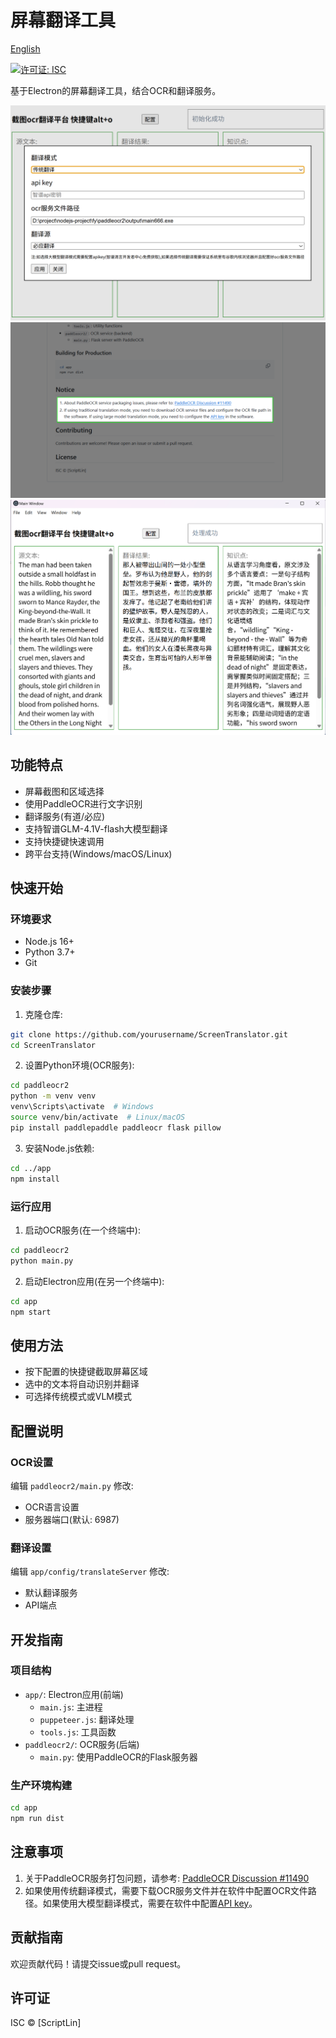 # 屏幕翻译工具

[English](https://github.com/scriptLin-bjtu/ScreenTranslator?tab=readme-ov-file)

[![许可证: ISC](https://img.shields.io/badge/License-ISC-blue.svg)](https://opensource.org/licenses/ISC)

基于Electron的屏幕翻译工具，结合OCR和翻译服务。

![show1](https://github.com/scriptLin-bjtu/ScreenTranslator/blob/master/screen01.png)
![show2](https://github.com/scriptLin-bjtu/ScreenTranslator/blob/master/screen02.png)
![show3](https://github.com/scriptLin-bjtu/ScreenTranslator/blob/master/screen03.png)

## 功能特点

- 屏幕截图和区域选择
- 使用PaddleOCR进行文字识别
- 翻译服务(有道/必应)
- 支持智谱GLM-4.1V-flash大模型翻译
- 支持快捷键快速调用
- 跨平台支持(Windows/macOS/Linux)

## 快速开始

### 环境要求

- Node.js 16+
- Python 3.7+
- Git

### 安装步骤

1. 克隆仓库:
```bash
git clone https://github.com/yourusername/ScreenTranslator.git
cd ScreenTranslator
```

2. 设置Python环境(OCR服务):
```bash
cd paddleocr2
python -m venv venv
venv\Scripts\activate  # Windows
source venv/bin/activate  # Linux/macOS
pip install paddlepaddle paddleocr flask pillow
```

3. 安装Node.js依赖:
```bash
cd ../app
npm install
```

### 运行应用

1. 启动OCR服务(在一个终端中):
```bash
cd paddleocr2
python main.py
```

2. 启动Electron应用(在另一个终端中):
```bash
cd app
npm start
```

## 使用方法

- 按下配置的快捷键截取屏幕区域
- 选中的文本将自动识别并翻译
- 可选择传统模式或VLM模式

## 配置说明

### OCR设置

编辑 `paddleocr2/main.py` 修改:
- OCR语言设置
- 服务器端口(默认: 6987)

### 翻译设置

编辑 `app/config/translateServer` 修改:
- 默认翻译服务
- API端点

## 开发指南

### 项目结构

- `app/`: Electron应用(前端)
  - `main.js`: 主进程
  - `puppeteer.js`: 翻译处理
  - `tools.js`: 工具函数
- `paddleocr2/`: OCR服务(后端)
  - `main.py`: 使用PaddleOCR的Flask服务器

### 生产环境构建

```bash
cd app
npm run dist
```

## 注意事项

1. 关于PaddleOCR服务打包问题，请参考: [PaddleOCR Discussion #11490](https://github.com/PaddlePaddle/PaddleOCR/discussions/11490)
2. 如果使用传统翻译模式，需要下载OCR服务文件并在软件中配置OCR文件路径。如果使用大模型翻译模式，需要在软件中配置[API key](https://bigmodel.cn/console/overview)。

## 贡献指南

欢迎贡献代码！请提交issue或pull request。

## 许可证

ISC © [ScriptLin]
